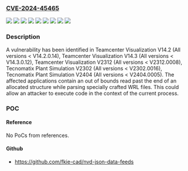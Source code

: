 ### [CVE-2024-45465](https://cve.mitre.org/cgi-bin/cvename.cgi?name=CVE-2024-45465)
![](https://img.shields.io/static/v1?label=Product&message=Teamcenter%20Visualization%20V14.2&color=blue)
![](https://img.shields.io/static/v1?label=Product&message=Teamcenter%20Visualization%20V14.3&color=blue)
![](https://img.shields.io/static/v1?label=Product&message=Teamcenter%20Visualization%20V2312&color=blue)
![](https://img.shields.io/static/v1?label=Product&message=Tecnomatix%20Plant%20Simulation%20V2302&color=blue)
![](https://img.shields.io/static/v1?label=Product&message=Tecnomatix%20Plant%20Simulation%20V2404&color=blue)
![](https://img.shields.io/static/v1?label=Version&message=0%20&color=brightgreen)
![](https://img.shields.io/static/v1?label=Version&message=2302.0%20&color=brightgreen)
![](https://img.shields.io/static/v1?label=Version&message=2404.0%20&color=brightgreen)
![](https://img.shields.io/static/v1?label=Vulnerability&message=CWE-125%3A%20Out-of-bounds%20Read&color=brightgreen)

### Description

A vulnerability has been identified in Teamcenter Visualization V14.2 (All versions < V14.2.0.14), Teamcenter Visualization V14.3 (All versions < V14.3.0.12), Teamcenter Visualization V2312 (All versions < V2312.0008), Tecnomatix Plant Simulation V2302 (All versions < V2302.0016), Tecnomatix Plant Simulation V2404 (All versions < V2404.0005). The affected applications contain an out of bounds read past the end of an allocated structure while parsing specially crafted WRL files. This could allow an attacker to execute code in the context of the current process.

### POC

#### Reference
No PoCs from references.

#### Github
- https://github.com/fkie-cad/nvd-json-data-feeds

